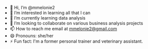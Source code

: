 - 👋 Hi, I’m @mmelonie2
- 👀 I’m interested in learning all that I can
- 🌱 I’m currently learning data analysis
- 💞️ I’m looking to collaborate on various business analysis projects
- 📫 How to reach me email at mmelonie2@gmail.com
- 😄 Pronouns: she/her
- ⚡ Fun fact: I'm a former personal trainer and veterinary assistant.

<!---
mmelonie2/mmelonie2 is a ✨ special ✨ repository because its `README.md` (this file) appears on your GitHub profile.
You can click the Preview link to take a look at your changes.
--->

